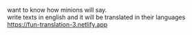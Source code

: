 want to know how  minions will say.<br>
write texts in english and it will be translated in their languages<br>
https://fun-translation-3.netlify.app
